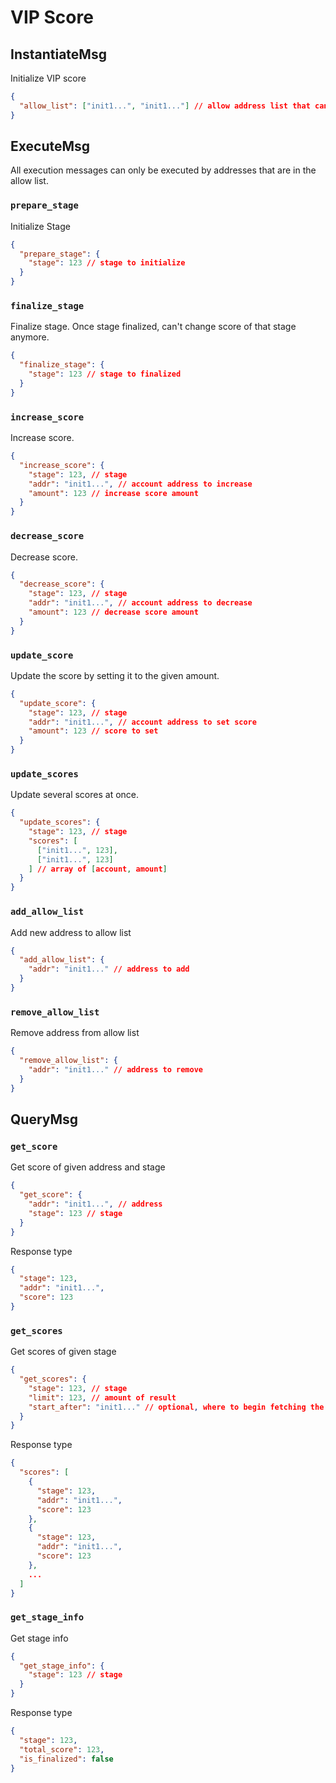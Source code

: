 # VIP Score

## InstantiateMsg

Initialize VIP score

```json
{
  "allow_list": ["init1...", "init1..."] // allow address list that can execute contract msg
}
```

## ExecuteMsg

All execution messages can only be executed by addresses that are in the allow list.

### `prepare_stage`

Initialize Stage

```json
{
  "prepare_stage": {
    "stage": 123 // stage to initialize
  }
}
```

### `finalize_stage`

Finalize stage. Once stage finalized, can't change score of that stage anymore.

```json
{
  "finalize_stage": {
    "stage": 123 // stage to finalized
  }
}
```

### `increase_score`

Increase score.

```json
{
  "increase_score": {
    "stage": 123, // stage
    "addr": "init1...", // account address to increase
    "amount": 123 // increase score amount
  }
}
```

### `decrease_score`

Decrease score.

```json
{
  "decrease_score": {
    "stage": 123, // stage
    "addr": "init1...", // account address to decrease
    "amount": 123 // decrease score amount
  }
}
```

### `update_score`

Update the score by setting it to the given amount.

```json
{
  "update_score": {
    "stage": 123, // stage
    "addr": "init1...", // account address to set score
    "amount": 123 // score to set
  }
}
```

### `update_scores`

Update several scores at once.

```json
{
  "update_scores": {
    "stage": 123, // stage
    "scores": [
      ["init1...", 123],
      ["init1...", 123]
    ] // array of [account, amount]
  }
}
```

### `add_allow_list`

Add new address to allow list

```json
{
  "add_allow_list": {
    "addr": "init1..." // address to add
  }
}
```

### `remove_allow_list`

Remove address from allow list

```json
{
  "remove_allow_list": {
    "addr": "init1..." // address to remove
  }
}
```

## QueryMsg

### `get_score`

Get score of given address and stage

```json
{
  "get_score": {
    "addr": "init1...", // address
    "stage": 123 // stage
  }
}
```

Response type

```json
{
  "stage": 123,
  "addr": "init1...",
  "score": 123
}
```

### `get_scores`

Get scores of given stage

```json
{
  "get_scores": {
    "stage": 123, // stage
    "limit": 123, // amount of result
    "start_after": "init1..." // optional, where to begin fetching the next batch of results
  }
}
```

Response type

```json
{
  "scores": [
    {
      "stage": 123,
      "addr": "init1...",
      "score": 123
    },
    {
      "stage": 123,
      "addr": "init1...",
      "score": 123
    },
    ...
  ]
}
```

### `get_stage_info`

Get stage info

```json
{
  "get_stage_info": {
    "stage": 123 // stage
  }
}
```

Response type

```json
{
  "stage": 123,
  "total_score": 123,
  "is_finalized": false
}
```

